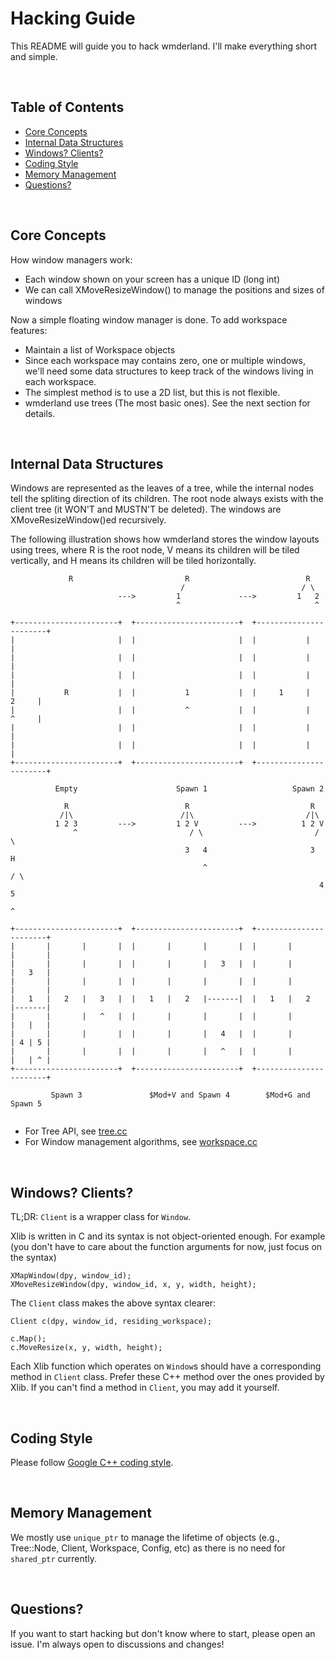 # Hacking Guide
This README will guide you to hack wmderland. I'll make everything short and simple.

<br>

## Table of Contents
* [Core Concepts](https://github.com/aesophor/wmderland/blob/master/HACKING.md#core-concepts)
* [Internal Data Structures](https://github.com/aesophor/wmderland/blob/master/HACKING.md#internal-data-structures)
* [Windows? Clients?](https://github.com/aesophor/wmderland/blob/master/HACKING.md#windows-clients)
* [Coding Style](https://github.com/aesophor/wmderland/blob/master/HACKING.md#coding-style)
* [Memory Management](https://github.com/aesophor/wmderland/blob/master/HACKING.md#memory-management)
* [Questions?](https://github.com/aesophor/wmderland/blob/master/HACKING.md#questions)

<br>

## Core Concepts
How window managers work:
* Each window shown on your screen has a unique ID (long int)
* We can call XMoveResizeWindow() to manage the positions and sizes of windows

Now a simple floating window manager is done. To add workspace features:
* Maintain a list of Workspace objects
* Since each workspace may contains zero, one or multiple windows,
we'll need some data structures to keep track of the windows living in each workspace.
* The simplest method is to use a 2D list, but this is not flexible.
* wmderland use trees (The most basic ones). See the next section for details.

<br>

## Internal Data Structures
Windows are represented as the leaves of a tree, while the internal nodes tell
the spliting direction of its children. The root node always exists with the client tree
(it WON'T and MUSTN'T be deleted). The windows are XMoveResizeWindow()ed recursively.

The following illustration shows how wmderland stores the window layouts using trees,
where R is the root node, V means its children will be tiled vertically, and H means
its children will be tiled horizontally.

```
             R                         R                          R
                                      /                          / \
                        --->         1             --->         1   2
                                     ^                              ^

+-----------------------+  +-----------------------+  +-----------------------+
|                       |  |                       |  |           |           |
|                       |  |                       |  |           |           |
|                       |  |                       |  |           |           |
|           R           |  |           1           |  |     1     |     2     |
|                       |  |           ^           |  |           |     ^     |
|                       |  |                       |  |           |           |
|                       |  |                       |  |           |           |
+-----------------------+  +-----------------------+  +-----------------------+

          Empty                      Spawn 1                   Spawn 2 

```

```
            R                          R                           R
           /|\                        /|\                         /|\
          1 2 3         --->         1 2 V         --->          1 2 V
              ^                         / \                         / \
                                       3   4                       3   H
                                           ^                          / \
                                                                     4   5
                                                                         ^

+-----------------------+  +-----------------------+  +-----------------------+
|       |       |       |  |       |       |       |  |       |       |       |
|       |       |       |  |       |       |   3   |  |       |       |   3   |
|       |       |       |  |       |       |       |  |       |       |       |
|   1   |   2   |   3   |  |   1   |   2   |-------|  |   1   |   2   |-------|
|       |       |   ^   |  |       |       |       |  |       |       |   |   |
|       |       |       |  |       |       |   4   |  |       |       | 4 | 5 |
|       |       |       |  |       |       |   ^   |  |       |       |   | ^ |
+-----------------------+  +-----------------------+  +-----------------------+

         Spawn 3               $Mod+V and Spawn 4        $Mod+G and Spawn 5
         
```

* For Tree API, see [tree.cc](https://github.com/aesophor/wmderland/blob/master/src/tree.cc)
* For Window management algorithms, see [workspace.cc](https://github.com/aesophor/wmderland/blob/master/src/workspace.cc)

<br>

## Windows? Clients?
TL;DR: `Client` is a wrapper class for `Window`.

Xlib is written in C and its syntax is not object-oriented enough. For example
(you don't have to care about the function arguments for now, just focus on the syntax)
```
XMapWindow(dpy, window_id);
XMoveResizeWindow(dpy, window_id, x, y, width, height);
```

The `Client` class makes the above syntax clearer:
```
Client c(dpy, window_id, residing_workspace);

c.Map();
c.MoveResize(x, y, width, height);
```

Each Xlib function which operates on `Window`s should have a corresponding method in `Client` class.
Prefer these C++ method over the ones provided by Xlib. If you can't find a method in `Client`, you may add it yourself.

<br>

## Coding Style
Please follow [Google C++ coding style](https://google.github.io/styleguide/cppguide.html).

<br>

## Memory Management
We mostly use `unique_ptr` to manage the lifetime of objects (e.g., Tree::Node, Client, Workspace, Config, etc)
as there is no need for `shared_ptr` currently.

<br>

## Questions?
If you want to start hacking but don't know where to start, please open an issue. I'm always open to discussions and changes!
